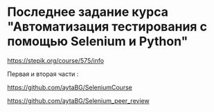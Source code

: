 # Последнее задание курса "Автоматизация тестирования с помощью Selenium и Python"

https://stepik.org/course/575/info

Первая и вторая части : 

https://github.com/aytaBG/SeleniumCourse

https://github.com/aytaBG/Selenium_peer_review
